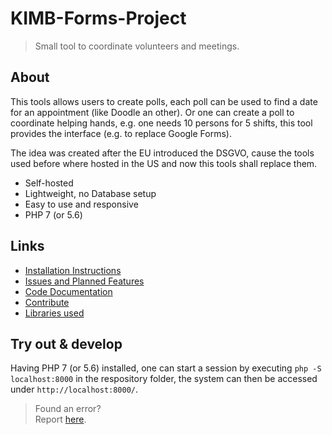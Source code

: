 # KIMB-Forms-Project

> Small tool to coordinate volunteers and meetings.

## About 

This tools allows users to create polls, each poll can be used to find
a date for an appointment (like Doodle an other).
Or one can create a poll to coordinate helping hands, e.g. one needs 10 persons 
for 5 shifts, this tool provides the interface (e.g. to replace Google Forms).

The idea was created after the EU introduced the DSGVO, cause the tools used before where hosted 
in the US and now this tools shall replace them.

- Self-hosted
- Lightweight, no Database setup
- Easy to use and responsive
- PHP 7 (or 5.6)

## Links

- [Installation Instructions](https://github.com/KIMB-technologies/KIMB-Forms-Project/blob/master/INSTALL.md)
- [Issues and Planned Features](https://github.com/KIMB-technologies/KIMB-Forms-Project/issues)
- [Code Documentation](https://kimb-technologies.github.io/KIMB-Forms-Project/)
- [Contribute](https://github.com/KIMB-technologies/KIMB-Forms-Project/blob/master/CONTRIBUTING.md)
- [Libraries used](https://github.com/KIMB-technologies/KIMB-Forms-Project/blob/master/NOTICE.md)

## Try out & develop

 Having PHP 7 (or 5.6) installed, one can start a session by executing
 `php -S localhost:8000` in the respository folder, the system can then be accessed
 under `http://localhost:8000/`.

 > Found an error?  
 > Report [here](https://github.com/KIMB-technologies/KIMB-Forms-Project/issues).



